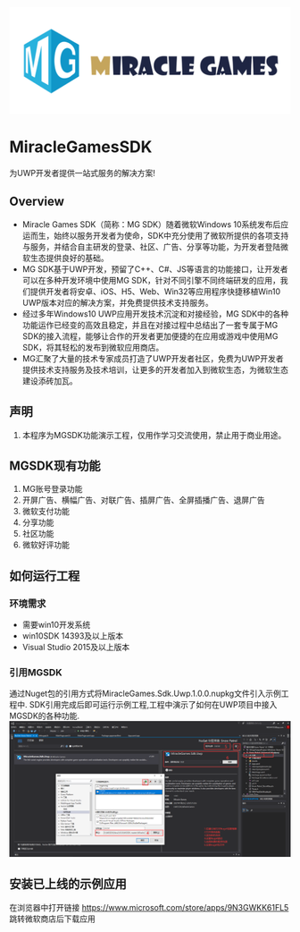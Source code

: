[![](https://github.com/MiracleGames/MiracleGamesUWPSDK/blob/master/MGLogo.png)](https://www.mguwp.net/index.html)
# MiracleGamesSDK
为UWP开发者提供一站式服务的解决方案!
## Overview
 * Miracle Games SDK（简称：MG SDK）随着微软Windows 10系统发布后应运而生，始终以服务开发者为使命，SDK中充分使用了微软所提供的各项支持与服务，并结合自主研发的登录、社区、广告、分享等功能，为开发者登陆微软生态提供良好的基础。
 * MG SDK基于UWP开发，预留了C++、C#、JS等语言的功能接口，让开发者可以在多种开发环境中使用MG SDK，针对不同引擎不同终端研发的应用，我们提供开发者将安卓、iOS、H5、Web、Win32等应用程序快捷移植Win10 UWP版本对应的解决方案，并免费提供技术支持服务。
 * 经过多年Windows10 UWP应用开发技术沉淀和对接经验，MG SDK中的各种功能运作已经变的高效且稳定，并且在对接过程中总结出了一套专属于MG SDK的接入流程，能够让合作的开发者更加便捷的在应用或游戏中使用MG SDK，将其轻松的发布到微软应用商店。
 * MG汇聚了大量的技术专家成员打造了UWP开发者社区，免费为UWP开发者提供技术支持服务及技术培训，让更多的开发者加入到微软生态，为微软生态建设添砖加瓦。

## 声明
1. 本程序为MGSDK功能演示工程，仅用作学习交流使用，禁止用于商业用途。
## MGSDK现有功能
1. MG账号登录功能
2. 开屏广告、横幅广告、对联广告、插屏广告、全屏插播广告、退屏广告
3. 微软支付功能
4. 分享功能
5. 社区功能
6. 微软好评功能
## 如何运行工程
### 环境需求
- 需要win10开发系统
- win10SDK 14393及以上版本
- Visual Studio 2015及以上版本
### 引用MGSDK
 通过Nuget包的引用方式将MiracleGames.Sdk.Uwp.1.0.0.nupkg文件引入示例工程中.
 SDK引用完成后即可运行示例工程,工程中演示了如何在UWP项目中接入MGSDK的各种功能.
[![](https://github.com/MiracleGames/MiracleGamesUWPSDK/blob/master/uwpvs2.png)]()
## 安装已上线的示例应用
在浏览器中打开链接	https://www.microsoft.com/store/apps/9N3GWKK61FL5 跳转微软商店后下载应用
